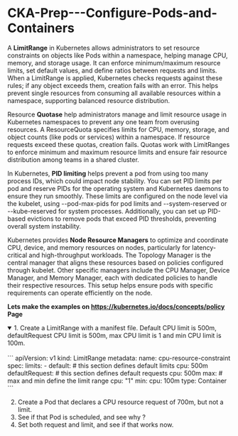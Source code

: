 # CKA-Prep---Configure-Pods-and-Containers

A <b>LimitRange</b> in Kubernetes allows administrators to set resource constraints on objects like Pods within a namespace, helping manage CPU, memory, and storage usage. It can enforce minimum/maximum resource limits, set default values, and define ratios between requests and limits. When a LimitRange is applied, Kubernetes checks requests against these rules; if any object exceeds them, creation fails with an error. This helps prevent single resources from consuming all available resources within a namespace, supporting balanced resource distribution.

Resource  <b>Quotase</b> help administrators manage and limit resource usage in Kubernetes namespaces to prevent any one team from overusing resources. A ResourceQuota specifies limits for CPU, memory, storage, and object counts (like pods or services) within a namespace. If resource requests exceed these quotas, creation fails. Quotas work with LimitRanges to enforce minimum and maximum resource limits and ensure fair resource distribution among teams in a shared cluster.

In Kubernetes, <b>PID limiting</b> helps prevent a pod from using too many process IDs, which could impact node stability. You can set PID limits per pod and reserve PIDs for the operating system and Kubernetes daemons to ensure they run smoothly. These limits are configured on the node level via the kubelet, using --pod-max-pids for pod limits and --system-reserved or --kube-reserved for system processes. Additionally, you can set up PID-based evictions to remove pods that exceed PID thresholds, preventing overall system instability.

Kubernetes provides <b>Node Resource Managers</b> to optimize and coordinate CPU, device, and memory resources on nodes, particularly for latency-critical and high-throughput workloads. The Topology Manager is the central manager that aligns these resources based on policies configured through kubelet. Other specific managers include the CPU Manager, Device Manager, and Memory Manager, each with dedicated policies to handle their respective resources. This setup helps ensure pods with specific requirements can operate efficiently on the node.

<b> Lets make the examples on https://kubernetes.io/docs/concepts/policy Page </b>

<details open>
<summary>1. Create a LimitRange with a manifest file.  Default CPU limit is 500m, defaultRequest CPU limit is 500m, max CPU limit is 1 and min CPU limit is 100m.</summary>
<br>
```
  apiVersion: v1
kind: LimitRange
metadata:
  name: cpu-resource-constraint
spec:
  limits:
  - default: # this section defines default limits
      cpu: 500m
    defaultRequest: # this section defines default requests
      cpu: 500m
    max: # max and min define the limit range
      cpu: "1"
    min:
      cpu: 100m
    type: Container
```
</details>

2. Create a Pod that declares a CPU resource request of 700m, but not a limit.
3. See if that Pod is scheduled, and see why ?
4. Set both request and limit, and see if that works now.
